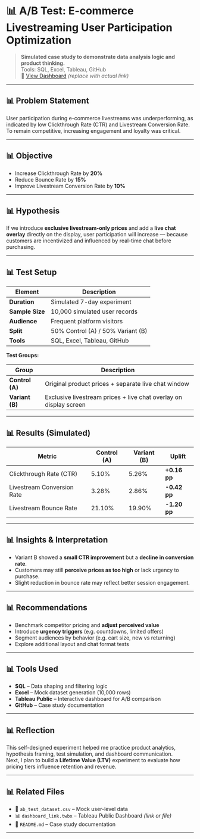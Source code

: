 # 📊 A/B Test: E-commerce Livestreaming User Participation Optimization

> **Simulated case study to demonstrate data analysis logic and product thinking.**  
> Tools: SQL, Excel, Tableau, GitHub  
> 👀 [View Dashboard](#) *(replace with actual link)*

---

## 📊 Problem Statement

User participation during e-commerce livestreams was underperforming, as indicated by low Clickthrough Rate (CTR) and Livestream Conversion Rate.  
To remain competitive, increasing engagement and loyalty was critical.

---

## 📊 Objective

- Increase Clickthrough Rate by **20%**
- Reduce Bounce Rate by **15%**
- Improve Livestream Conversion Rate by **10%**

---

## 📊 Hypothesis

If we introduce **exclusive livestream-only prices** and add a **live chat overlay** directly on the display, user participation will increase — because customers are incentivized and influenced by real-time chat before purchasing.

---

## 📊 Test Setup

| Element        | Description                                                       |
|----------------|-------------------------------------------------------------------|
| **Duration**   | Simulated 7-day experiment                                        |
| **Sample Size**| 10,000 simulated user records                                     |
| **Audience**   | Frequent platform visitors                                        |
| **Split**      | 50% Control (A) / 50% Variant (B)                                 |
| **Tools**      | SQL, Excel, Tableau, GitHub                                       |

**Test Groups:**

| Group           | Description                                                                 |
|------------------|------------------------------------------------------------------------------|
| **Control (A)**  | Original product prices + separate live chat window                         |
| **Variant (B)**  | Exclusive livestream prices + live chat overlay on display screen           |

---

## 📊 Results (Simulated)

| Metric                     | Control (A) | Variant (B) | Uplift         |
|----------------------------|-------------|-------------|----------------|
| Clickthrough Rate (CTR)    | 5.10%       | 5.26%       | **+0.16 pp**   |
| Livestream Conversion Rate | 3.28%       | 2.86%       | **-0.42 pp**   |
| Livestream Bounce Rate     | 21.10%      | 19.90%      | **-1.20 pp**   |

---

## 📊 Insights & Interpretation

- Variant B showed a **small CTR improvement** but a **decline in conversion rate**.
- Customers may still **perceive prices as too high** or lack urgency to purchase.
- Slight reduction in bounce rate may reflect better session engagement.

---

## 📊 Recommendations

- Benchmark competitor pricing and **adjust perceived value**
- Introduce **urgency triggers** (e.g. countdowns, limited offers)
- Segment audiences by behavior (e.g. cart size, new vs returning)
- Explore additional layout and chat format tests

---

## 📊 Tools Used

- **SQL** – Data shaping and filtering logic  
- **Excel** – Mock dataset generation (10,000 rows)  
- **Tableau Public** – Interactive dashboard for A/B comparison  
- **GitHub** – Case study documentation

---

## 📊 Reflection

This self-designed experiment helped me practice product analytics, hypothesis framing, test simulation, and dashboard communication.  
Next, I plan to build a **Lifetime Value (LTV)** experiment to evaluate how pricing tiers influence retention and revenue.

---

## 📊 Related Files

- 📄 `ab_test_dataset.csv` – Mock user-level data
- 📊 `dashboard_link.twbx` – Tableau Public Dashboard *(link or file)*
- 📝 `README.md` – Case study documentation

---
